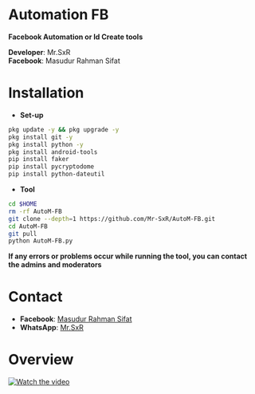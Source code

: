 # Automation FB
**Facebook Automation or Id Create tools**

**Developer**: Mr.SxR  
**Facebook**: Masudur Rahman Sifat
# Installation
- **Set-up**
```Bash
pkg update -y && pkg upgrade -y
pkg install git -y
pkg install python -y
pkg install android-tools
pip install faker
pip install pycryptodome
pip install python-dateutil
```
- **Tool**
```Bash
cd $HOME
rm -rf AutoM-FB
git clone --depth=1 https://github.com/Mr-SxR/AutoM-FB.git
cd AutoM-FB
git pull
python AutoM-FB.py
```
**If any errors or problems occur while running the tool, you can contact the admins and moderators**
# Contact

- **Facebook**: [Masudur Rahman Sifat](https://www.facebook.com/sxr.404)
- **WhatsApp**: [Mr.SxR](https://wa.me/+8801858094178)

# Overview

[![Watch the video](https://img.youtube.com/vi/GV7qGr0vWMA/maxresdefault.jpg)](https://www.youtube.com/watch?v=GV7qGr0vWMA)
